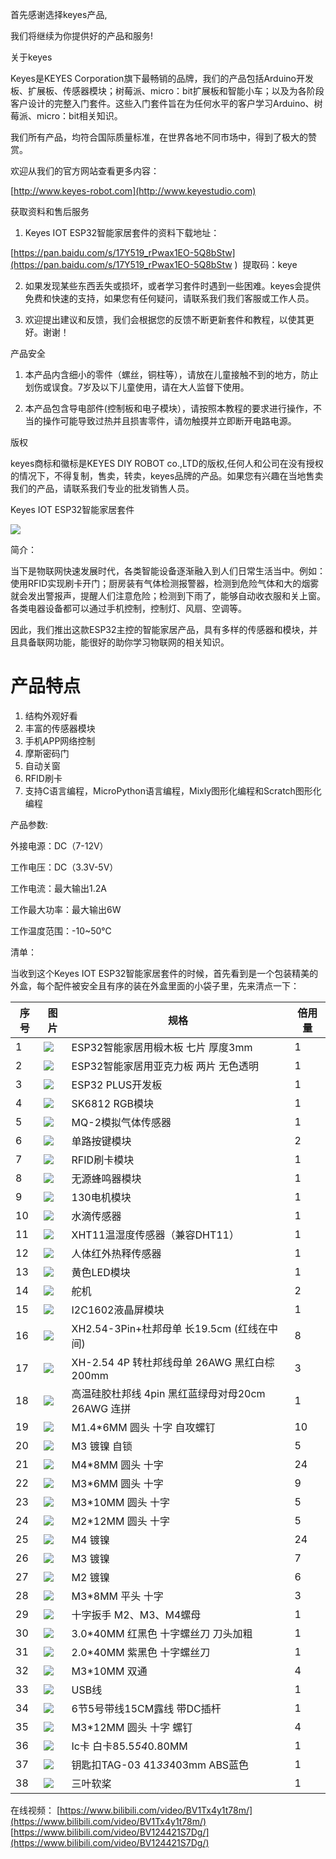 首先感谢选择keyes产品,

我们将继续为你提供好的产品和服务!

关于keyes

Keyes是KEYES Corporation旗下最畅销的品牌，我们的产品包括Arduino开发板、扩展板、传感器模块；树莓派、micro：bit扩展板和智能小车；以及为各阶段客户设计的完整入门套件。这些入门套件旨在为任何水平的客户学习Arduino、树莓派、micro：bit相关知识。

我们所有产品，均符合国际质量标准，在世界各地不同市场中，得到了极大的赞赏。

欢迎从我们的官方网站查看更多内容：

[http://www.keyes-robot.com](http://www.keyestudio.com)

获取资料和售后服务

1.  Keyes IOT ESP32智能家居套件的资料下载地址：

[https://pan.baidu.com/s/17Y519_rPwax1EO-5Q8bStw](https://pan.baidu.com/s/17Y519_rPwax1EO-5Q8bStw ) 
提取码：keye 

2.  如果发现某些东西丢失或损坏，或者学习套件时遇到一些困难。keyes会提供免费和快速的支持，如果您有任何疑问，请联系我们我们客服或工作人员。

3.  欢迎提出建议和反馈，我们会根据您的反馈不断更新套件和教程，以使其更好。谢谢！

产品安全

1.  本产品内含细小的零件（螺丝，铜柱等），请放在儿童接触不到的地方，防止划伤或误食。7岁及以下儿童使用，请在大人监督下使用。

2.  本产品包含导电部件(控制板和电子模块），请按照本教程的要求进行操作，不当的操作可能导致过热并且损害零件，请勿触摸并立即断开电路电源。

版权

keyes商标和徽标是KEYES DIY ROBOT co.,LTD的版权,任何人和公司在没有授权的情况下，不得复制，售卖，转卖，keyes品牌的产品。如果您有兴趣在当地售卖我们的产品，请联系我们专业的批发销售人员。

Keyes IOT ESP32智能家居套件

![](media/94f724f0a19536004d7692276e4a8cb4.jpeg)

简介：

当下是物联网快速发展时代，各类智能设备逐渐融入到人们日常生活当中。例如：使用RFID实现刷卡开门；厨房装有气体检测报警器，检测到危险气体和大的烟雾就会发出警报声，提醒人们注意危险；检测到下雨了，能够自动收衣服和关上窗。各类电器设备都可以通过手机控制，控制灯、风扇、空调等。

因此，我们推出这款ESP32主控的智能家居产品，具有多样的传感器和模块，并且具备联网功能，能很好的助你学习物联网的相关知识。

# 产品特点

1. 结构外观好看
2. 丰富的传感器模块
3. 手机APP网络控制
4. 摩斯密码门
5. 自动关窗
6. RFID刷卡
7. 支持C语言编程，MicroPython语言编程，Mixly图形化编程和Scratch图形化编程


产品参数:

外接电源：DC（7-12V）

工作电压：DC（3.3V-5V）

工作电流：最大输出1.2A

工作最大功率：最大输出6W

工作温度范围：-10~50℃

清单：

当收到这个Keyes IOT ESP32智能家居套件的时候，首先看到是一个包装精美的外盒，每个配件被安全且有序的装在外盒里面的小袋子里，先来清点一下：

|序号|图片|规格|倍用量|
|-|-|-|-|
|1|![](media/1ff9ca42ff21dff762e29dbb93e21b4e.jpeg)|ESP32智能家居用椴木板 七片 厚度3mm|1|
|2|![](media/02450e07c996853fbad4d180a4bb9c02.jpeg)|ESP32智能家居用亚克力板 两片 无色透明|1|
|3|![](media/db0239ad87202a5a7d5194c5631d07d6.jpeg)|ESP32 PLUS开发板|1|
|4|![](media/2f7bd7f3e7c303e7532de6a5527f839a.png)|SK6812 RGB模块|1|
|5|![](media/d36003a6ef55accaea6b723405a47e1e.png)|MQ-2模拟气体传感器|1|
|6|![](media/4e57aa302e31fdd3bd6e1233cf4d6e88.png)|单路按键模块|2|
|7|![](media/ea54983745d2eebd53d041185c28e73b.png)|RFID刷卡模块|1|
|8|![](media/aa2dc52cf306b6a272f74eaa50d612a3.png)|无源蜂鸣器模块|1|
|9|![](media/dccd9346e1e4863cdbaf64ddb957379a.png)|130电机模块|1|
|10|![](media/9e8793031725d4816a934607009288db.png)|水滴传感器|1|
|11|![](media/2d013e7634507fa3570235454abcd3fc.png)|XHT11温湿度传感器（兼容DHT11）|1|
|12|![](media/239131563f68fbf379e97d8384cf2d9b.png)|人体红外热释传感器|1|
|13|![](media/539cdc7373aa76311c420b60818e33b3.png)|黄色LED模块|1|
|14|![](media/c79fddd8b3087d769353158024c4ad3d.png)|舵机|2|
|15|![](media/a1b17ed711e846bbf71c05769c2f2fa3.png)|I2C1602液晶屏模块|1|
|16|![](media/c59ae888dc6d71e8f6e0975629a88dd4.png)|XH2.54-3Pin+杜邦母单 长19.5cm (红线在中间)|8|
|17|![](media/9a16ac3df731a5ec4d99285136939d92.png)|XH-2.54 4P 转杜邦线母单 26AWG 黑红白棕 200mm|3|
|18|![](media/90c270d9a66fdebe7e48c4b981848701.png)|高温硅胶杜邦线 4pin 黑红蓝绿母对母20cm 26AWG 连拼|1|
|19|![](media/c690465863f69298b19827cde5128f79.png)|M1.4*6MM 圆头 十字 自攻螺钉|10|
|20|![](media/0f61ce9e2292fa53d139281fc71092bf.png)|M3 镀镍 自锁|5|
|21|![](media/633c03364383bf7f7eeca4d74a4eaada.png)|M4*8MM 圆头 十字|24|
|22|![](media/d78ccac9728d58903e3561704acbe6dc.png)|M3*6MM 圆头 十字|9|
|23|![](media/623cdfd90b07f470c17d0c5998bd46af.png)|M3*10MM 圆头 十字|5|
|24|![](media/ce5c5be85f502c898dd9252a17e9d9fe.png)|M2*12MM 圆头 十字|5|
|25|![](media/7ee440258b612c64f900de1f0f8a710d.png)|M4 镀镍|24|
|26|![](media/a0b10f6e28fb19934e1fa34180ba9c4c.png)|M3 镀镍|7|
|27|![](media/edd71615a0c4b0375d559814b5d3ad6d.png)|M2 镀镍|6|
|28|![](media/1faf1767891020e7c190d81f25279eed.png)|M3*8MM 平头 十字|3|
|29|![](media/e8e1c04d2c03b995842b0bd92e2fdf72.jpeg)|十字扳手 M2、M3、M4螺母|1|
|30|![](media/f353b46e6c2c0597c3268d5aa137fd99.png)|3.0*40MM 红黑色 十字螺丝刀 刀头加粗|1|
|31|![](media/aa12dd0fe16e3f122e1822f671b3c0c7.png)|2.0*40MM 紫黑色 十字螺丝刀|1|
|32|![](media/aff257d4c8f9d1bee8dbacc9b8aca0f0.png)|M3*10MM 双通|4|
|33|![](media/50618f1d7d84d46dc4733e1df96f2c74.png)|USB线|1|
|34|![](media/8ef88abb35e6b91d4a801552576eba6d.png)|6节5号带线15CM露线 带DC插杆|1|
|35|![](media/9dc3f434f4f5ddc84c01f956b1e75527.png)|M3*12MM 圆头 十字 螺钉|4|
|36|![](media/2915b3c9efcf551c876bea6d123db870.png)|Ic卡 白卡85.5*54*0.80MM|1|
|37|![](media/51b4fe77cf2a9c1f4cef27f99f220f78.png)|钥匙扣TAG-03 41*33*403mm ABS蓝色|1|
|38|![](media/16f725d5da5b576a79e9299717d811d7.png)|三叶软桨|1|



在线视频：
[https://www.bilibili.com/video/BV1Tx4y1t78m/](https://www.bilibili.com/video/BV1Tx4y1t78m/)
[https://www.bilibili.com/video/BV124421S7Dg/](https://www.bilibili.com/video/BV124421S7Dg/)




